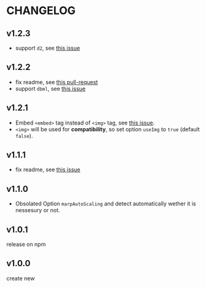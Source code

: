 # CHANGELOG

## v1.2.3

* support `d2`, see [this issue](https://github.com/kazumatu981/markdown-it-kroki/issues/8)

## v1.2.2

* fix readme, see [this pull-request](https://github.com/kazumatu981/markdown-it-kroki/pull/6)
* support `dbml`, see [this issue](https://github.com/kazumatu981/markdown-it-kroki/issues/5)

## v1.2.1

* Embed `<embed>` tag instead of `<img>` tag, see [this issue](https://github.com/kazumatu981/markdown-it-kroki/issues/2).
* `<img>` will be used for **compatibility**, so set option `useImg` to `true` (default `false`).

## v1.1.1

* fix readme, see [this issue](https://github.com/kazumatu981/markdown-it-kroki/issues/1)

## v1.1.0

* Obsolated Option `marpAutoScaling` and detect automatically wether it is nessesury or not.

## v1.0.1

release on npm

## v1.0.0

create new
